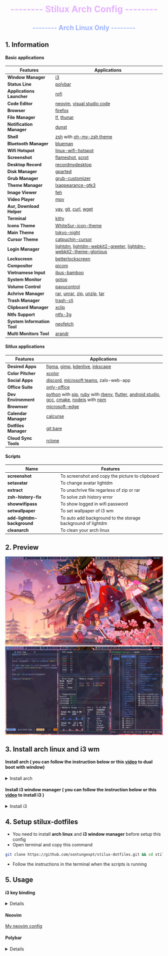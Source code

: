 <h1 align="center" style="color:#e5b0ff">-------- Stilux Arch Config --------</h1>
<h2 align="center" style="color:#9db0ff">-------- Arch Linux Only --------</h1>

## 1. Information

#### Basic applications

| **Features**                | **Applications**                                                                                                                                                                                                                                                  |
| --------------------------- | ----------------------------------------------------------------------------------------------------------------------------------------------------------------------------------------------------------------------------------------------------------------- |
| **Window Manager**          | [i3](https://github.com/i3/i3)                                                                                                                                                                                                                                    |
| **Status Line**             | [polybar](https://github.com/polybar/polybar)                                                                                                                                                                                                                     |
| **Applications Launcher**   | [rofi](https://github.com/davatorium/rofi)                                                                                                                                                                                                                        |
| **Code Editor**             | [neovim](https://github.com/neovim/neovim), [visual studio code](https://github.com/microsoft/vscode)                                                                                                                                                             |
| **Browser**                 | [firefox](https://archlinux.org/packages/?name=firefox)                                                                                                                                                                                                           |
| **File Manager**            | [lf](https://github.com/gokcehan/lf), [thunar](https://github.com/xfce-mirror/thunar)                                                                                                                                                                             |
| **Notification Manager**    | [dunst](https://github.com/dunst-project/dunst)                                                                                                                                                                                                                   |
| **Shell**                   | [zsh](https://archlinux.org/packages/?name=zsh) with [oh-my-zsh theme](https://github.com/ohmyzsh/ohmyzsh)                                                                                                                                                        |
| **Bluetooth Manager**       | [blueman](https://github.com/blueman-project/blueman)                                                                                                                                                                                                             |
| **Wifi Hotspot**            | [linux-wifi-hotspot](https://github.com/lakinduakash/linux-wifi-hotspot)                                                                                                                                                                                          |
| **Screenshot**              | [flameshot](https://github.com/flameshot-org/flameshot), [scrot](https://github.com/dreamer/scrot)                                                                                                                                                                |
| **Desktop Record**          | [recordmydesktop](https://wiki.archlinux.org/title/RecordMyDesktop)                                                                                                                                                                                               |
| **Disk Manager**            | [gparted](https://github.com/mgehre/gparted)                                                                                                                                                                                                                      |
| **Grub Manager**            | [grub-customizer](https://github.com/mdeguzis/grub-customizer/tree/master)                                                                                                                                                                                        |
| **Theme Manager**           | [lxappearance-gtk3](https://security.archlinux.org/package/lxappearance-gtk3)                                                                                                                                                                                     |
| **Image Viewer**            | [feh](https://github.com/derf/feh)                                                                                                                                                                                                                                |
| **Video Player**            | [mpv](https://github.com/mpv-player/mpv)                                                                                                                                                                                                                          |
| **Aur, Download Helper**    | [yay](https://github.com/Jguer/yay), [git](https://git-scm.com/), [curl](https://github.com/curl/curl), [wget](https://github.com/jay/wget)                                                                                                                       |
| **Terminal**                | [kitty](https://github.com/kovidgoyal/kitty)                                                                                                                                                                                                                      |
| **Icons Theme**             | [WhiteSur-icon-theme](https://github.com/vinceliuice/WhiteSur-icon-theme)                                                                                                                                                                                         |
| **Main Theme**              | [tokyo-night](https://github.com/stronk-dev/Tokyo-Night-Linux)                                                                                                                                                                                                    |
| **Cursor Theme**            | [catpuchin-cursor](https://github.com/catppuccin/cursors)                                                                                                                                                                                                         |
| **Login Manager**           | [lightdm](https://github.com/canonical/lightdm), [lightdm-webkit2-greeter](https://github.com/antergos/web-greeter), [lightdm-webkit2-theme-glorious](https://github.com/manilarome/lightdm-webkit2-theme-glorious)                                               |
| **Lockscreen**              | [betterlockscreen](https://github.com/betterlockscreen/betterlockscreen)                                                                                                                                                                                          |
| **Compositor**              | [picom](https://github.com/yshui/picom)                                                                                                                                                                                                                           |
| **Vietnamese Input**        | [ibus-bamboo](https://github.com/BambooEngine/ibus-bamboo)                                                                                                                                                                                                        |
| **System Monitor**          | [gotop](https://github.com/cjbassi/gotop)                                                                                                                                                                                                                         |
| **Volume Control**          | [pavucontrol](https://github.com/pulseaudio/pavucontrol)                                                                                                                                                                                                          |
| **Achrive Manager**         | [rar](https://aur.archlinux.org/packages/rar), [unrar](https://archlinux.org/packages/extra/x86_64/unrar/), [zip](https://archlinux.org/packages/?name=zip), [unzip](https://archlinux.org/packages/?name=unzip), [tar](https://archlinux.org/packages/?name=tar) |
| **Trash Manager**           | [trash-cli](https://github.com/andreafrancia/trash-cli)                                                                                                                                                                                                           |
| **Clipboard Manager**       | [xclip](https://github.com/astrand/xclip)                                                                                                                                                                                                                         |
| **Ntfs Support**            | [ntfs-3g](https://github.com/tuxera/ntfs-3g)                                                                                                                                                                                                                      |
| **System Information Tool** | [neofetch](https://github.com/dylanaraps/neofetch)                                                                                                                                                                                                                |
| **Multi Monitors Tool**     | [arandr](https://archlinux.org/packages/?name=arandr)                                                                                                                                                                                                             |

#### Sitlux applications

| **Features**         | **Applications**                                                                                                                                                                                                                                                                                                                                                                                                                                                                                                                                                                                                          |
| -------------------- | ------------------------------------------------------------------------------------------------------------------------------------------------------------------------------------------------------------------------------------------------------------------------------------------------------------------------------------------------------------------------------------------------------------------------------------------------------------------------------------------------------------------------------------------------------------------------------------------------------------------------- |
| **Desired Apps**     | [figma](https://github.com/Figma-Linux/figma-linux), [gimp](https://gitlab.gnome.org/GNOME/gimp), [kdenlive](https://github.com/KDE/kdenlive), [inkscape](https://gitlab.com/inkscape/inkscape)                                                                                                                                                                                                                                                                                                                                                                                                                           |
| **Color Pitcher**    | [xcolor](https://github.com/Soft/xcolor)                                                                                                                                                                                                                                                                                                                                                                                                                                                                                                                                                                                  |
| **Social Apps**      | [discord](https://archlinux.org/packages/community/x86_64/discord/), [microsoft teams](https://aur.archlinux.org/packages/teams), zalo-web-app                                                                                                                                                                                                                                                                                                                                                                                                                                                                            |
| **Office Suite**     | [only-office](https://github.com/ONLYOFFICE/DesktopEditors)                                                                                                                                                                                                                                                                                                                                                                                                                                                                                                                                                               |
| **Dev Environment**  | [python](https://archlinux.org/packages/?name=python) with [pip](https://archlinux.org/packages/extra/any/python-pip/), [ruby](https://archlinux.org/packages/community/x86_64/ruby/) with [rbenv](https://aur.archlinux.org/packages/rbenv), [flutter](https://docs.flutter.dev/get-started/install/linux), [android studio](https://developer.android.com/studio), [gcc](https://archlinux.org/packages/core/x86_64/gcc/), [cmake](https://archlinux.org/packages/extra/x86_64/cmake/), [nodejs](https://archlinux.org/packages/community/x86_64/nodejs/) with [npm](https://archlinux.org/packages/community/any/npm/) |
| **Brownser**         | [microsoft-edge](https://aur.archlinux.org/packages/microsoft-edge-stable-bin)                                                                                                                                                                                                                                                                                                                                                                                                                                                                                                                                            |
| **Calendar Manager** | [calcurse](https://github.com/lfos/calcurse)                                                                                                                                                                                                                                                                                                                                                                                                                                                                                                                                                                              |
| **Dotfiles Manager** | [git bare](https://www.youtube.com/watch?v=tBoLDpTWVOM)                                                                                                                                                                                                                                                                                                                                                                                                                                                                                                                                                                   |
| **Cloud Sync Tools** | [rclone](https://github.com/rclone/rclone)                                                                                                                                                                                                                                                                                                                                                                                                                                                                                                                                                                                |

#### Scripts

| **Name**                   | **Features**                                                |
| -------------------------- | ----------------------------------------------------------- |
| **screenshot**             | To screenshot and copy the picture to clipboard             |
| **setavatar**              | To change avatar lightdm                                    |
| **extract**                | To unachrive file regarless of zip or rar                   |
| **zsh-history-fix**        | To solve zsh history error                                  |
| **showwifipass**           | To show logged in wifi password                             |
| **setwallpaper**           | To set wallpaper of i3 wm                                   |
| **add-lightdm-background** | To auto add background to the storage background of lightdm |
| **cleanarch**              | To clean your arch linux                                    |

## 2. Preview

![overview](./scripts/stilux/assets/docs/overview.png)
![preview1](./scripts/stilux/assets/docs/preview1.png)

## 3. Install arch linux and i3 wm

#### Install arch ( you can follow the instruction below or this [video](https://www.youtube.com/watch?v=JRdYSGh-g3s) to dual boot with window)

<details><summary>Install arch</summary><blockquote>

- **Step 1: Setup Time**

```bash
timedatectl set-ntp true
```

- **Step 2: Check UEFI**

```bash
ls /sys/firmware/efi
```

- **Step 3: Check internet connection**

```bash
ping google.com
```

- **Step 3.5: Connect to Wi-Fi (Skip if you already success in step 3)**

```bash
iwctl
device list
```

Choose one device from the list example: wlan0

```bash
station wlan0 get-networks
station wlan0 connect "Wi-fi Name"
exit
```

- **Step 4: Sort Package Download Server**

```bash
pacman -Sy reflector
```

```bash
reflector -c [Region] -c [Region-Close] -c [Region-Close] -c [Region-Close] -a 12 --sort rate --save /etc/pacman.d/mirrorlist
```

If you are Vietnamese use this

```bash
reflector -c Vietnam -c Singapore -c Japan -c India -a 12 --sort rate --save /etc/pacman.d/mirrorlist
```

NOTE: There are usually error on this step, but you can totally ignore it and be fine!

Check mirror list that reflector generate

```bash
cat /etc/pacman.d/mirrorlist
```

- **Step 5: Disk Checking**

```bash
lsblk
```

- **Step 6: Disk Partition (Read it all before do)**

```bash
cfdisk /dev/sda
```

NOTE: Sometimes it will be nvme0n1 instead of sda!

A disk usually has more than 50GB to work properly (You should take a picture)

Example:

> (Always) 500M for (EFI System). (Eg: /dev/sda1 or /dev/nvme0n1p1)

> (Example) 1GB for (Linux swap) (If less RAM add more Swap) (eg: /dev/sda2 or /dev/nvme0n1p2)

> (Should) 30GB (or more) for root (Linux Filesystem) (eg: /dev/sda3 or /dev/nvme0n1p3)

> (Always) The rest for home (Linux Filesystem) (eg: /dev/sda3 or /dev/nvme0n1p4)

Disk partition with cfdisk: (replace sda with nvme like the above)

1. Choose (gpt) if asked
2. At Free Space choose [NEW]
3. Enter disk space (eg: 500M,30GB,.....)
4. At dev/sda1 choose [TYPE] and choose partition type like above
5. Repeat with all the other partition
6. Choose [WRITE] to save it all

Swap Rule:

1. RAM ⩽ 2GB: Double the RAM (eg: 2GB RAM then 4GB Swap)
2. 2 GB – 8 GB: Equal the RAM (eg: 3GB RAM then 3GB Swap)
3. 8 GB: Minimum 4GB for Swap (add more as you like)

- **Step 7: Disk formatting**

1. **New arch linux only do this**

```bash
mkfs.fat -F32 /dev/sda1

mkswap /dev/sda2
swapon /dev/sda2

mkfs.ext4 /dev/sda3

mkfs.ext4 /dev/sda4
```

2. **If you dual boot with Window do this**

For swap partition do this

```bash
mkswap /dev/sda2
swapon /dev/sda2
```

For root partition do this (it will format partition)

```bash
mkfs.ext4 /dev/sda3
```

For home partition do this (it will format partition)

```bash
mkfs.ext4 /dev/sda4
```

NOTE: Replace with nvme if you have nvme instead of sda as the above

- **Step 8: Mount Partitions**

NOTE: Replace with nvme if you have nvme instead of sda as the above

1. **New arch linux only do this**

```bash
mount /dev/sda3 /mnt

mkdir /mnt/boot
mount /dev/sda1 /mnt/boot

mkdir /mnt/home
mount /dev/sda4 /mnt/home
```

2. **If you dual boot with Window do this**

```bash
mount /dev/sda3 /mnt


mkdir /mnt/home
mount /dev/sda4 /mnt/home
```

- **Step 9: Install base packages**

```bash
pacstrap -i /mnt base base-devel linux linux-firmware linux-headers intel-ucode sudo git neofetch networkmanager network-manager-applet dhcpcd neovim
```

- **Step 10: Basic setup**

```bash
Note: If you dual boot with windows then do mount the EFI partition first:

mkdir /mnt/boot
mount /dev/sda1 /mnt/boot
```

```bash
genfstab -U /mnt >> /mnt/etc/fstab
```

```bash
arch-chroot /mnt
```

NOTE: For this step replace [timezone] with region example Australia/Sydney

```bash
ln -sf /usr/share/zoneinfo/[timezone]/[timezone] /etc/localtime
```

If you are Vietnamese do this

```bash
ln -sf /usr/share/zoneinfo/Asia/Ho_Chi_Minh /etc/localtime
```

```bash
hwclock --systohc
```

```bash
nvim /etc/locale.gen

After that uncomment: en_US.UTF-8 UTF-8
```

For those who don't know how to use neovim:

1. Press [i] to enter vim edit mode
2. At line # en_US.UTF-8 UTF-8 remove # and the additional spaces then press [ESC]
3. Enter the following keys [:] [w] [q] then [ENTER]

```bash
locale-gen
```

```bash
echo LANG=en_US.UTF-8 > /etc/locale.conf
```

NOTE: From the following step replace stilux-pc with your pc name (note names should be short and not contain special characters use - for spaces eg: stilux-pc)

```bash
echo stilux-pc > /etc/hostname
```

```bash
nvim /etc/hosts
```

Add the following line: (do like above to edit vim) (press [TAB] at [TAB])

```bash
127.0.0.1[TAB]localhost
::1[TAB]localhost
127.0.1.1[TAB]stilux-pc.localdomain[TAB]stilux-pc
```

(Exit and save like above)

Create password for root (Admin)

```bash
passwd
```

Enter the password blindly, they will not show up

- **Step 11: Add User**
  Replace stilux with your preferred username

```bash
useradd -m stilux
passwd stilux
```

Enter the password blindly, like above

```bash
usermod -aG wheel,audio,video,optical,storage,power stilux
```

```bash
EDITOR=nvim visudo
```

(use neovim like above)

```bash
Add: stilux ALL=(ALL) ALL
Uncomment: %wheel ALL=(ALL) ALL
```

(Save and exit like above)

- **Step 12: Create Grub Boot**

Check if sda1 is mount if not mount again

```bash
lsblk
```

Install ntfs-3g if you dual boot with windows

```bash
pacman -S ntfs-3g os-prober
```

```bash
pacman -S grub efibootmgr dosfstools mtools
```

```bash
nvim /etc/default/grub

After that uncomment: GRUB_DISABLE_OS_PROBER=false
```

Save and exit like above

```bash
systemctl enable dhcpcd.service
systemctl enable NetworkManager.service
```

Note: /boot is the EFI partition that you mount in step 10

```bash
grub-install --target=x86_64-efi --efi-directory=/boot --bootloader-id=GRUB --recheck
```

```bash
grub-mkconfig -o /boot/grub/grub.cfg
```

- **Step 13: Exit, Reboot, Update**

```bash
exit
umount -lR /mnt
reboot
```

How to login:

1. Enter the username at first
2. Enter the password blindly then [ENTER]

Update the system:

```bash
sudo pacman -Syu
```

NOTE: Should do once everyday

Enter root password (admin)

Reconnect to Wi-Fi

```bash
nmtui
```

Restart System

```bash
reboot
```

Turn off the system

```bash
poweroff
```

</blockquote></details>

#### Install i3 window manager ( you can follow the instruction below or this [video](https://www.youtube.com/watch?v=sE3LHJ8lEss) to install i3 )

<details><summary>Install i3</summary><blockquote>

```bash
sudo pacman -S xorg xorg-xinit i3-wm dmenu kitty

sudo cp /etc/X11/xinit/xinitrc ~/.xinitrc

echo -e "\n# I3 window manager" >>"$HOME/.xinitrc"

echo "exec i3" >>"$HOME/.xinitrc"

```

</blockquote></details>

## 4. Setup stilux-dotfiles

- You need to install **arch linux** and **i3 window manager** before setup this config
- Open terminal and copy this command

```bash
git clone https://github.com/sontungexpt/stilux-dotfiles.git && cd stilux-dotfiles && chmod +x setup && ./setup && cd .. && rm -rf stilux-dotfiles
```

- Follow the instructions in the terminal when the scripts is running

## 5. Usage

#### i3 key binding

<details><blockquote>

| **Key Binding**      | **Description**                                               |
| -------------------- | ------------------------------------------------------------- |
| **Mod + Enter**      | Open terminal (kitty default)                                 |
| **h, j, k, l**       | Move focus left, down, up, right                              |
| **Mod + d**          | Open rofi                                                     |
| **Mod + g**          | Open github                                                   |
| **Mod + m**          | Open bluetooth manager                                        |
| **Mod + n**          | Open wifi-hotspot                                             |
| **Mod + b**          | Open mail                                                     |
| **Mod + u**          | Open UIT school web                                           |
| **Mod + shift + u**  | Open UIT course                                               |
| **Mod + x**          | Lock screen                                                   |
| **Mod + shift + s**  | Print a select area and copy it to clipboard(no save picture) |
| **printscr**         | Print the full-screen desktop                                 |
| **shift + printscr** | Print a select area and save it to Pictures/Screenshots       |
| **crtl + printscr**  | Capture the focused window and save it to the directory       |
| **Mod + shift + f**  | Open flameshot gui                                            |
| **Mod + t**          | Open thunar file manager                                      |

</blockquote></details>

#### Neovim

[My neovim config](https://github.com/sontungexpt/neovim-config)

#### Polybar

<details><blockquote>

- [The full instructions to setup gmail for polybar](https://github.com/crabvk/polybar-gmail)
- [The full instructions to setup calendar for polybar](https://github.com/nevarman/polybar-calendar)

</blockquote></details>

